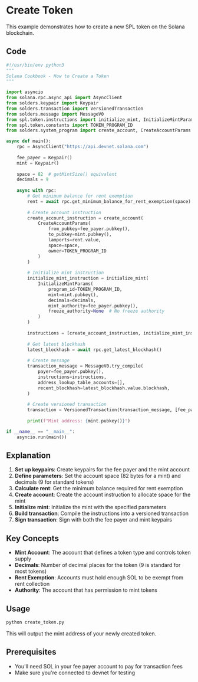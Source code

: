 # Create Token

This example demonstrates how to create a new SPL token on the Solana blockchain.

## Code

```python
#!/usr/bin/env python3
"""
Solana Cookbook - How to Create a Token
"""

import asyncio
from solana.rpc.async_api import AsyncClient
from solders.keypair import Keypair
from solders.transaction import VersionedTransaction
from solders.message import MessageV0
from spl.token.instructions import initialize_mint, InitializeMintParams
from spl.token.constants import TOKEN_PROGRAM_ID
from solders.system_program import create_account, CreateAccountParams

async def main():
    rpc = AsyncClient("https://api.devnet.solana.com")
    
    fee_payer = Keypair()
    mint = Keypair()
    
    space = 82  # getMintSize() equivalent
    decimals = 9
    
    async with rpc:
        # Get minimum balance for rent exemption
        rent = await rpc.get_minimum_balance_for_rent_exemption(space)
        
        # Create account instruction
        create_account_instruction = create_account(
            CreateAccountParams(
                from_pubkey=fee_payer.pubkey(),
                to_pubkey=mint.pubkey(),
                lamports=rent.value,
                space=space,
                owner=TOKEN_PROGRAM_ID
            )
        )
        
        # Initialize mint instruction
        initialize_mint_instruction = initialize_mint(
            InitializeMintParams(
                program_id=TOKEN_PROGRAM_ID,
                mint=mint.pubkey(),
                decimals=decimals,
                mint_authority=fee_payer.pubkey(),
                freeze_authority=None  # No freeze authority
            )
        )
        
        instructions = [create_account_instruction, initialize_mint_instruction]
        
        # Get latest blockhash
        latest_blockhash = await rpc.get_latest_blockhash()
        
        # Create message
        transaction_message = MessageV0.try_compile(
            payer=fee_payer.pubkey(),
            instructions=instructions,
            address_lookup_table_accounts=[],
            recent_blockhash=latest_blockhash.value.blockhash,
        )
        
        # Create versioned transaction
        transaction = VersionedTransaction(transaction_message, [fee_payer, mint])
        
        print(f"Mint address: {mint.pubkey()}")

if __name__ == "__main__":
    asyncio.run(main())
```

## Explanation

1. **Set up keypairs**: Create keypairs for the fee payer and the mint account
2. **Define parameters**: Set the account space (82 bytes for a mint) and decimals (9 for standard tokens)
3. **Calculate rent**: Get the minimum balance required for rent exemption
4. **Create account**: Create the account instruction to allocate space for the mint
5. **Initialize mint**: Initialize the mint with the specified parameters
6. **Build transaction**: Compile the instructions into a versioned transaction
7. **Sign transaction**: Sign with both the fee payer and mint keypairs

## Key Concepts

- **Mint Account**: The account that defines a token type and controls token supply
- **Decimals**: Number of decimal places for the token (9 is standard for most tokens)
- **Rent Exemption**: Accounts must hold enough SOL to be exempt from rent collection
- **Authority**: The account that has permission to mint tokens

## Usage

```bash
python create_token.py
```

This will output the mint address of your newly created token.

## Prerequisites

- You'll need SOL in your fee payer account to pay for transaction fees
- Make sure you're connected to devnet for testing